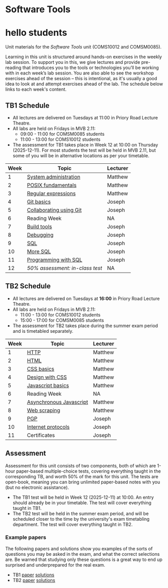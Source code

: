 # Software Tools

# hello students

Unit materials for the _Software Tools_ unit (COMS10012 and COMSM0085).

Learning in this unit is structured around hands-on exercises in the weekly lab
session.  To support you in this, we give lectures and provide pre-reading that
introduces you to the tools or technologies you’ll be working with in each
week’s lab session.  You are also able to see the workshop exercises ahead of
the session – this is intentional, as it's usually a good idea to look at and
attempt exercises ahead of the lab. The schedule below links to each week's
content.

## TB1 Schedule

- All lectures are delivered on Tuesdays at 11:00 in Priory Road Lecture Theatre.
- All labs are held on Fridays in MVB 2.11:
    - 09:00 - 11:00 for COMSM0085 students
    - 11:00 - 13:00 for COMS10012 students
- The assessment for TB1 takes place in Week 12 at 10:00 on Thursday (2025-12-11).
  For most students the test will be held in MVB 2.11, but some of you will be
in alternative locations as per your timetable. 

| Week | Topic | Lecturer |
|------|-------|----------|
| 1 | [System administration](./01-sysadmin/) | Matthew |
| 2 | [POSIX fundamentals](./02-fundamentals/)| Matthew |
| 3 | [Regular expressions](./03-regex/)| Matthew |
| 4 | [Git basics](./04-git/) | Joseph |
| 5 | [Collaborating using Git](./05-git/) | Joseph |
| 6 | Reading Week | NA |
| 7 | [Build tools](./06-buildtools/) | Joseph |
| 8 | [Debugging](./07-debugging/) | Joseph | 
| 9 | [SQL](./08-sql/) | Joseph |
| 10| [More SQL](./09-sql/) | Joseph |
| 11| [Programming with SQL](./10-sql/) | Joseph |
| 12| _50% assessment: in-class test_ | NA |

## TB2 Schedule

- All lectures are delivered on Tuesdays at **16:00** in Priory Road Lecture Theatre.
- All labs are held on Fridays in MVB 2.11:
    - 11:00 - 13:00 for COMS10012 students
    - 15:00 - 17:00 for COMSM0085 students
- The assessment for TB2 takes place during the summer exam period and is
  timetabled separately. 

| Week | Topic | Lecturer |
|------|-------|----------|
| 1 | [HTTP](./11-http/) | Matthew |
| 2 | [HTML](./12-html/) | Matthew |
| 3 | [CSS basics](./13-css/) | Matthew |
| 4 | [Design with CSS](./14-css/) | Matthew |
| 5 | [Javascript basics](./15-js) | Matthew |
| 6 | Reading Week | NA |
| 7 | [Asynchronous Javascript](16-js) | Matthew |
| 8 | [Web scraping](./17-scraping/) | Matthew | 
| 9 | [PGP](./18-pgp) | Joseph |
| 10| [Internet protocols](./19-inetd) | Joseph |
| 11| Certificates | Joseph |

## Assessment 

Assessment for this unit consists of two components, both of which are 1-hour
paper-based multiple-choice tests, covering everything taught in the
corresponding TB, and worth 50% of the mark for this unit.  The tests are
open-book, meaning you can bring unlimited paper-based notes with you (but no
electronic assistance).

 - The TB1 test will be held in Week 12 (2025-12-11) at 10:00. An entry should
   already be in your timetable. The test will cover everything taught in TB1.
 - The TB2 test will be held in the summer exam period, and will be scheduled
   closer to the time by the university's exam timetabling department. The test
will cover everything taught in TB2.

### Example papers

The following papers and solutions show you examples of the sorts of questions
you may be asked in the exam, and what the correct selections are. Be warned
that studying only these questions is a great way to end up surprised and
underprepared for the real exam.
 
 - TB1 [paper](exams/tb1-example.pdf) [solutions](exams/tb1-example-answers.pdf)
 - TB2 [paper](exams/tb2-example.pdf) [solutions](exams/tb2-example-answers.pdf)


